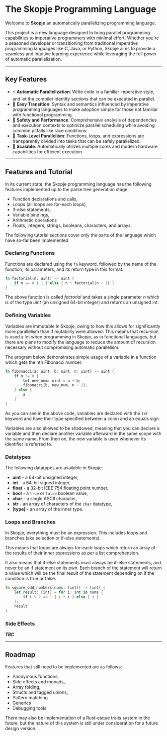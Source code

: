 # The Skopje Programming Language

Welcome to **Skopje** an automatically parallelizing programming language. 

This project is a new language designed to bring parallel programming capabilities to imperative programmers with minimal effort. Whether you're a seasoned developer or transitioning from traditional imperative programming languages like C, Java, or Python, Skopje aims to provide a seamless and intuitive learning experience while leveraging the full power of automatic parallelization.

<hr>

## Key Features

- ⚡ **Automatic Parallelization**: Write code in a familiar imperative style, and let the compiler identify sections that can be executed in parallel.
- 🔧 **Easy Transition**: Syntax and semantics influenced by imperative programming languages to make adoption simple for those not familiar with functional programming.
- 🌟 **Safety and Performance**: Comprehensive analysis of dependencies and execution contexts to optimize parallel scheduling while avoiding common pitfalls like race conditions.
- 🧵 **Task-Level Parallelism**: Functions, loops, and expressions are transparently divided into tasks that can be safely parallelized.
- 🚀 **Scalable**: Automatically utilizes multiple cores and modern hardware capabilities for efficient execution.

<hr>

## Features and Tutorial

In its current state, the Skopje programming language has the following features implemented up to the parse tree generation stage:
 - Function declarations and calls,
 - Loops (all loops are for-each loops),
 - If-else statements,
 - Variable bindings,
 - Arithmetic operations
 - Floats, integers, strings, booleans, characters, and arrays.

The following tutorial sections cover only the parts of the language which have so-far been implemented.

### Declaring Functions

Functions are declared using the `fn` keyword, followed by the name of the function, its parameters, and its return type in this format:

```rust
fn factorial(n: uint) -> uint {
    if n == 0 { 1 } else { n * factorial(n - 1) }
}
```

The above function is called _factorial_ and takes a single parameter _n_ which is of the type _uint_ (an unsigned 64-bit integer) and returns an unsigned int.

### Defining Variables

Variables are immutable in Skopje, owing to how this allows for significantly more parallelism than if mutability were allowed. This means that recursion is used a lot when programming in Skopje, as in functional languages, but there are plans to modify the language to reduce the amount of recursion necessary without compromising automatic parallelism.

The program below demonstrates simple usage of a variable in a function which gets the nth Fibonacci number.

```rust 
fn fibonacci(a: uint, b: uint, n: uint) -> uint {
    if n != 0 {
        let new_num: uint = a + b;
        fibonacci(b, new_num, n - 1);
    } else {
        a
    }
}
```

As you can see in the above code, variables are declared with the `let` keyword and have their type specified between a colon and an equals sign.

Variables are also allowed to be shadowed, meaning that you can declare a variable and then declare another variable afterward in the same scope with the same name. From then on, the new variable is used whenever its identifier is referred to. 

### Datatypes

The following datatypes are available in Skopje:
 - **uint** - a 64-bit unsigned integer,
 - **int** - a 64-bit signed integer,
 - **float** - a 32-bit IEEE 754 floating point number,
 - **bool** - a `true` or `false` boolean value, 
 - **char** - a single ASCII character,
 - **str** - an array of characters of the `char` datatype,
 - **[type]** - an array of the inner type.

### Loops and Branches

In Skopje, everything must be an expression. This includes loops and branches (aka selection or if-else statements). 

This means that loops are always for-each loops which return an array of the results of their inner expressions as per a list comprehension.

It also means that if-else statements must always be if-else statements, and never be an if statement on its own. Each branch of the statement will return a value which will be the final result of the statement depending on if the condition is true or false.

```rust
fn square_odd_numbers(nums: [int]) -> [int] {
    let result: [int] = for i: int in nums {
        if i % 2 == 1 { i * i } else { i }
    };
    result
}
```

### Side Effects

_**TBC**_

<hr>

## Roadmap

Features that still need to be implemented are as follows:
 - Anonymous functions,
 - Side effects and monads,
 - Array folding,
 - Structs and tagged unions,
 - Pattern matching
 - Generics
 - Debugging tools

There may also be implementation of a Rust-esque traits system in the future, but the nature of this system is still under consideration for a future design version.
